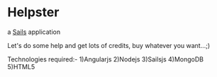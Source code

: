# Helpster

a [Sails](http://sailsjs.org) application

Let's do some help and get lots of credits, buy whatever you want...;)

Technologies required:-
1)Angularjs
2)Nodejs
3)Sailsjs
4)MongoDB
5)HTML5


